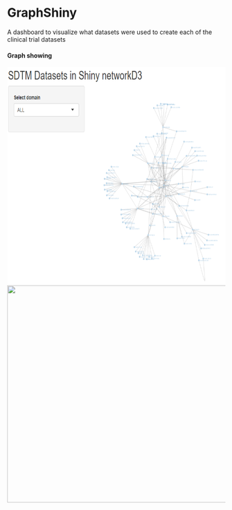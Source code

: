 # GraphShiny
 A dashboard to visualize what datasets were used to create each of the clinical trial datasets

#### Graph showing 
<img  width="1000" height="500" src="https://github.com/mbalcerzak/GraphShiny/blob/master/img/shiny_graph.png">

<img  width="1000" height="500" src="https://github.com/mbalcerzak/GraphShiny/blob/master/Data/shiny_graph_vs.png">

